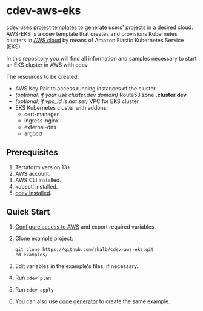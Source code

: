 # cdev-aws-eks

cdev uses [project templates](https://cluster.dev/template-development/) to generate users' projects in a desired cloud. AWS-EKS is a cdev template that creates and provisions Kubernetes clusters in [AWS cloud](https://cluster.dev/aws-cloud-provider/) by means of Amazon Elastic Kubernetes Service (EKS). 

In this repository you will find all information and samples necessary to start an EKS cluster in AWS with cdev. 

The resources to be created:

* AWS Key Pair to access running instances of the cluster.
* *(optional, if your use cluster.dev domain)* Route53 zone **<cluster-name>.cluster.dev** 
* *(optional, if vpc_id is not set)* VPC for EKS cluster
* EKS Kubernetes cluster with addons:
  * cert-manager
  * ingress-nginx
  * external-dns
  * argocd

## Prerequisites

1. Terraform version 13+
2. AWS account.
3. AWS CLI installed.
4. kubectl installed.
5. [cdev installed](https://cluster.dev/installation/).

## Quick Start

1. [Configure access to AWS](https://cluster.dev/aws-cloud-provider/) and export required variables. 
2. Clone example project:
    ```
    git clone https://github.com/shalb/cdev-aws-eks.git
    cd examples/
    ```

3. Edit variables in the example's files, if necessary.
4. Run `cdev plan`.
5. Run `cdev apply`
6. You can also use [code generator](https://cluster.dev/quick-start/) to create the same example. 
